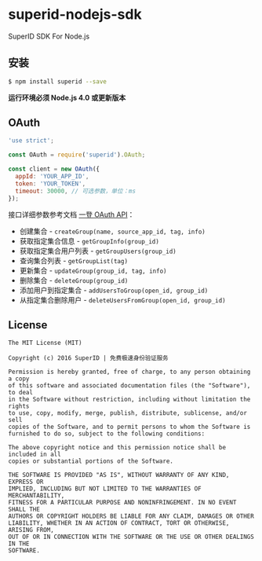 # superid-nodejs-sdk
SuperID SDK For Node.js

## 安装

```bash
$ npm install superid --save
```

**运行环境必须 Node.js 4.0 或更新版本**


## OAuth

```javascript
'use strict';

const OAuth = require('superid').OAuth;

const client = new OAuth({
  appId: 'YOUR_APP_ID',
  token: 'YOUR_TOKEN',
  timeout: 30000, // 可选参数，单位：ms
});
```

接口详细参数参考文档 [一登 OAuth API](http://www.superid.me/developer/document/server_serverGroupApi.html)：

+ 创建集合 - `createGroup(name, source_app_id, tag, info)`
+ 获取指定集合信息 - `getGroupInfo(group_id)`
+ 获取指定集合用户列表 - `getGroupUsers(group_id)`
+ 查询集合列表 - `getGroupList(tag)`
+ 更新集合 - `updateGroup(group_id, tag, info)`
+ 删除集合 - `deleteGroup(group_id)`
+ 添加用户到指定集合 - `addUsersToGroup(open_id, group_id)`
+ 从指定集合删除用户 - `deleteUsersFromGroup(open_id, group_id)`


## License

```
The MIT License (MIT)

Copyright (c) 2016 SuperID | 免费极速身份验证服务

Permission is hereby granted, free of charge, to any person obtaining a copy
of this software and associated documentation files (the "Software"), to deal
in the Software without restriction, including without limitation the rights
to use, copy, modify, merge, publish, distribute, sublicense, and/or sell
copies of the Software, and to permit persons to whom the Software is
furnished to do so, subject to the following conditions:

The above copyright notice and this permission notice shall be included in all
copies or substantial portions of the Software.

THE SOFTWARE IS PROVIDED "AS IS", WITHOUT WARRANTY OF ANY KIND, EXPRESS OR
IMPLIED, INCLUDING BUT NOT LIMITED TO THE WARRANTIES OF MERCHANTABILITY,
FITNESS FOR A PARTICULAR PURPOSE AND NONINFRINGEMENT. IN NO EVENT SHALL THE
AUTHORS OR COPYRIGHT HOLDERS BE LIABLE FOR ANY CLAIM, DAMAGES OR OTHER
LIABILITY, WHETHER IN AN ACTION OF CONTRACT, TORT OR OTHERWISE, ARISING FROM,
OUT OF OR IN CONNECTION WITH THE SOFTWARE OR THE USE OR OTHER DEALINGS IN THE
SOFTWARE.
```
